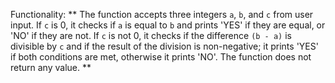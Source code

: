 Functionality: ** The function accepts three integers `a`, `b`, and `c` from user input. If `c` is 0, it checks if `a` is equal to `b` and prints 'YES' if they are equal, or 'NO' if they are not. If `c` is not 0, it checks if the difference `(b - a)` is divisible by `c` and if the result of the division is non-negative; it prints 'YES' if both conditions are met, otherwise it prints 'NO'. The function does not return any value. **